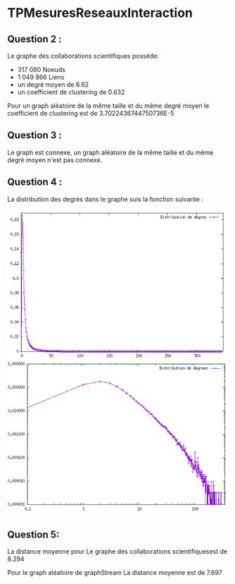 # TPMesuresReseauxInteraction
Question 2 : 
------------

Le graphe des collaborations scientifiques possède:
- 317 080 Noeuds
- 1 049 866 Liens
- un degré moyen de 6.62
- un coefficient de clustering de 0.632

Pour un graph aléatoire de la même taille et du même degré moyen le coefficient de clustering est de 3.7022436744750736E-5

Question 3 :
------------
Le graph est connexe, un graph aléatoire de  la même taille et du même degré moyen n'est  pas connexe.

Question 4 :
------------
La distribution des degrés dans le graphe suis la fonction suivante : 

![distributivite](distributionlIneaire.png)
![distributivite](DistributionLogLog.png)

Question 5:
------------
La distance moyenne pour Le graphe des collaborations scientifiquesest de 8.294

Pour le graph aléatoire de graphStream La distance moyenne est de 7.697
